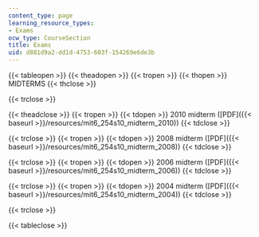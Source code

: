 ```yaml
---
content_type: page
learning_resource_types:
- Exams
ocw_type: CourseSection
title: Exams
uid: d881d9a2-dd1d-4753-603f-154269e6de3b
---
```


{{< tableopen >}}
{{< theadopen >}}
{{< tropen >}}
{{< thopen >}}
MIDTERMS
{{< thclose >}}

{{< trclose >}}

{{< theadclose >}}
{{< tropen >}}
{{< tdopen >}}
2010 midterm ([PDF]({{< baseurl >}}/resources/mit6_254s10_midterm_2010))
{{< tdclose >}}

{{< trclose >}}
{{< tropen >}}
{{< tdopen >}}
2008 midterm ([PDF]({{< baseurl >}}/resources/mit6_254s10_midterm_2008))
{{< tdclose >}}

{{< trclose >}}
{{< tropen >}}
{{< tdopen >}}
2006 midterm ([PDF]({{< baseurl >}}/resources/mit6_254s10_midterm_2006))
{{< tdclose >}}

{{< trclose >}}
{{< tropen >}}
{{< tdopen >}}
2004 midterm ([PDF]({{< baseurl >}}/resources/mit6_254s10_midterm_2004))
{{< tdclose >}}

{{< trclose >}}

{{< tableclose >}}